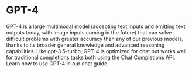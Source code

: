 # GPT-4
GPT-4 is a large multimodal model (accepting text inputs and emitting text outputs today, with image inputs coming in the future) that can solve difficult problems with greater accuracy than any of our previous models, thanks to its broader general knowledge and advanced reasoning capabilities. Like gpt-3.5-turbo, GPT-4 is optimized for chat but works well for traditional completions tasks both using the Chat Completions API. Learn how to use GPT-4 in our chat guide.

<im src="./images/gpt-4.png" />
